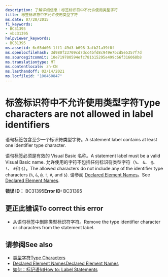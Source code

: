 ```yaml
---
description: 了解详细信息：标签标识符中不允许使用类型字符
title: 标签标识符中不允许使用类型字符
ms.date: 07/20/2015
f1_keywords:
- BC31395
- vbc31395
helpviewer_keywords:
- BC31395
ms.assetid: 6c65dd06-1ff1-49d3-b698-3afb21a39f0f
ms.openlocfilehash: 3d980f23709cd7dcc4bfd8c949e7bcd5e5357f7d
ms.sourcegitcommit: 10e719780594efc781b15295e499c66f316068b8
ms.translationtype: MT
ms.contentlocale: zh-CN
ms.lasthandoff: 02/14/2021
ms.locfileid: "100460847"
---
```

# <a name="type-characters-are-not-allowed-in-label-identifiers"></a><span data-ttu-id="ba5b4-103">标签标识符中不允许使用类型字符</span><span class="sxs-lookup"><span data-stu-id="ba5b4-103">Type characters are not allowed in label identifiers</span></span>

<span data-ttu-id="ba5b4-104">语句标签包含至少一个标识符类型字符。</span><span class="sxs-lookup"><span data-stu-id="ba5b4-104">A statement label contains at least one identifier type character.</span></span>  
  
 <span data-ttu-id="ba5b4-105">语句标签必须是有效的 Visual Basic 名称。</span><span class="sxs-lookup"><span data-stu-id="ba5b4-105">A statement label must be a valid Visual Basic name.</span></span> <span data-ttu-id="ba5b4-106">允许使用的字符不包括任何标识符类型字符（`%`、 `&`、 `@`、 `!`、 `#`和 `$`）。</span><span class="sxs-lookup"><span data-stu-id="ba5b4-106">The allowed characters do not include any of the identifier type characters (`%`, `&`, `@`, `!`, `#`, and `$`).</span></span> <span data-ttu-id="ba5b4-107">请参阅 [Declared Element Names](../programming-guide/language-features/declared-elements/declared-element-names.md)。</span><span class="sxs-lookup"><span data-stu-id="ba5b4-107">See [Declared Element Names](../programming-guide/language-features/declared-elements/declared-element-names.md).</span></span>  
  
 <span data-ttu-id="ba5b4-108">**错误 ID：** BC31395</span><span class="sxs-lookup"><span data-stu-id="ba5b4-108">**Error ID:** BC31395</span></span>  
  
## <a name="to-correct-this-error"></a><span data-ttu-id="ba5b4-109">更正此错误</span><span class="sxs-lookup"><span data-stu-id="ba5b4-109">To correct this error</span></span>  
  
- <span data-ttu-id="ba5b4-110">从语句标签中删除类型标识符字符。</span><span class="sxs-lookup"><span data-stu-id="ba5b4-110">Remove the type identifier character or characters from the statement label.</span></span>  
  
## <a name="see-also"></a><span data-ttu-id="ba5b4-111">请参阅</span><span class="sxs-lookup"><span data-stu-id="ba5b4-111">See also</span></span>

- [<span data-ttu-id="ba5b4-112">类型字符</span><span class="sxs-lookup"><span data-stu-id="ba5b4-112">Type Characters</span></span>](../programming-guide/language-features/data-types/type-characters.md)
- [<span data-ttu-id="ba5b4-113">Declared Element Names</span><span class="sxs-lookup"><span data-stu-id="ba5b4-113">Declared Element Names</span></span>](../programming-guide/language-features/declared-elements/declared-element-names.md)
- [<span data-ttu-id="ba5b4-114">如何：标记语句</span><span class="sxs-lookup"><span data-stu-id="ba5b4-114">How to: Label Statements</span></span>](../programming-guide/program-structure/how-to-label-statements.md)
